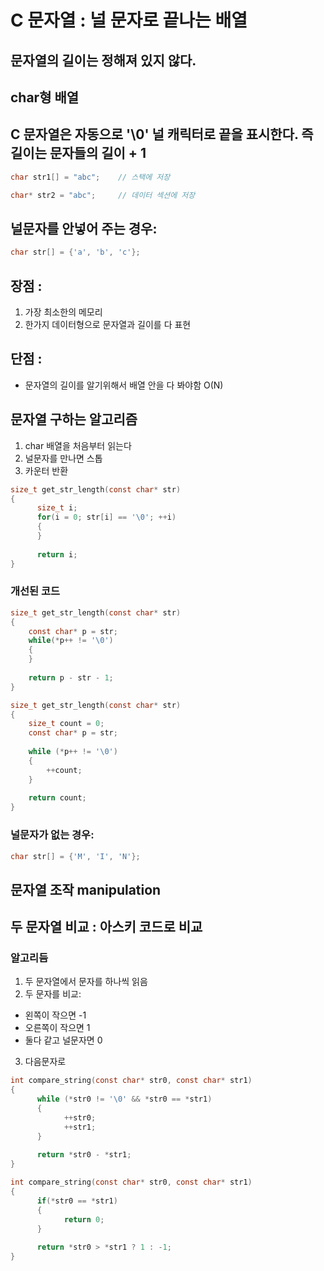 # C 문자열 : 널 문자로 끝나는 배열

## 문자열의 길이는 정해져 있지 않다.

## char형 배열

## C 문자열은 자동으로 '\0' 널 캐릭터로 끝을 표시한다. 즉 길이는 문자들의 길이 + 1

```c
char str1[] = "abc";    // 스택에 저장

char* str2 = "abc";     // 데이터 섹션에 저장
```

## 널문자를 안넣어 주는 경우:
```c
char str[] = {'a', 'b', 'c'};
```

## 장점 : 
1. 가장 최소한의 메모리
2. 한가지 데이터형으로 문자열과 길이를 다 표현


## 단점 :
- 문자열의 길이를 알기위해서 배열 안을 다 봐야함 O(N)


## 문자열 구하는 알고리즘
1. char 배열을 처음부터 읽는다
2. 널문자를 만나면 스톱
3. 카운터 반환

```c
size_t get_str_length(const char* str)
{
      size_t i;
      for(i = 0; str[i] == '\0'; ++i)
      {
      }
      
      return i;
}
```

### 개선된 코드
```c
size_t get_str_length(const char* str)
{
    const char* p = str;
    while(*p++ != '\0')
    {
    }
    
    return p - str - 1;
}
```

```c
size_t get_str_length(const char* str)
{
    size_t count = 0;
    const char* p = str;
    
    while (*p++ != '\0')
    {
        ++count;
    }
    
    return count;
}
```


### 널문자가 없는 경우:
```C
char str[] = {'M', 'I', 'N'};
```


## 문자열 조작 manipulation
## 두 문자열 비교 : 아스키 코드로 비교
### 알고리듬
1. 두 문자열에서 문자를 하나씩 읽음
2. 두 문자를 비교:
 - 왼쪽이 작으면 -1
 - 오른쪽이 작으면 1
 - 둘다 같고 널문자면 0
3. 다음문자로

```c
int compare_string(const char* str0, const char* str1)
{
      while (*str0 != '\0' && *str0 == *str1)
      {
            ++str0;
            ++str1;
      }
      
      return *str0 - *str1;
}
```

```c
int compare_string(const char* str0, const char* str1)
{
      if(*str0 == *str1)
      {
            return 0;
      }
      
      return *str0 > *str1 ? 1 : -1;
}
```


